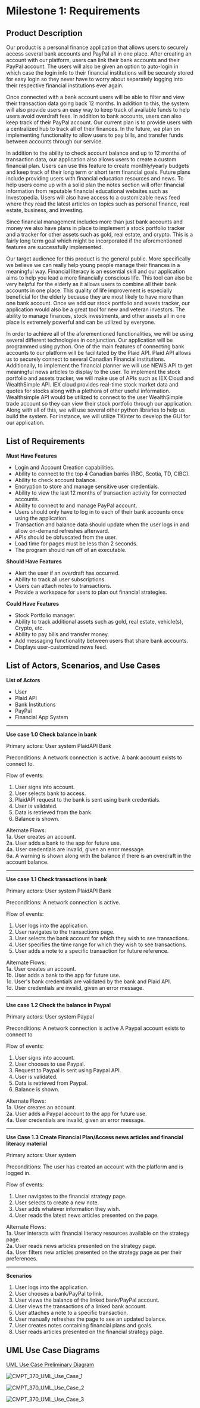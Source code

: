 # Milestone 1: Requirements

## Product Description

Our product is a personal finance application that allows users to securely access several bank accounts and PayPal all in one place. After creating an account with our platform, users can link their bank accounts and their PayPal account. The users will also be given an option to auto-login in which case the login info to their financial institutions will be securely stored for easy login so they never have to worry about separately logging into their respective financial institutions ever again.

Once connected with a bank account users will be able to filter and view their transaction data going back 12 months. In addition to this, the system will also provide users an easy way to keep track of available funds to help users avoid overdraft fees. In addition to bank accounts, users can also keep track of their PayPal account. Our current plan is to provide users with a centralized hub to track all of their finances. In the future, we plan on implementing functionality to allow users to pay bills, and transfer funds between accounts through our service.

In addition to the ability to check account balance and up to 12 months of transaction data, our application also allows users to create a custom financial plan. Users can use this feature to create monthly/yearly budgets and keep track of their long term or short term financial goals. Future plans include providing users with financial education resources and news. To help users come up with a solid plan the notes section will offer financial information from reputable financial educational websites such as Investopedia. Users will also have access to a customizable news feed where they read the latest articles on topics such as personal finance, real estate, business, and investing.

Since financial management includes more than just bank accounts and money we also have plans in place to implement a stock portfolio tracker and a tracker for other assets such as gold, real estate, and crypto. This is a fairly long term goal which might be incorporated if the aforementioned features are successfully implemented. 

Our target audience for this product is the general public. More specifically we believe we can really help young people manage their finances in a meaningful way. Financial literacy is an essential skill and our application aims to help you lead a more financially conscious life. This tool can also be very helpful for the elderly as it allows users to combine all their bank accounts in one place. This quality of life improvement is especially beneficial for the elderly because they are most likely to have more than one bank account. Once we add our stock portfolio and assets tracker, our application would also be a great tool for new and veteran investors. The ability to manage finances, stock investments, and other assets all in one place is extremely powerful and can be utilized by everyone.

In order to achieve all of the aforementioned functionalities, we will be using several different technologies in conjunction. Our application will be programmed using python. One of the main features of connecting bank accounts to our platform will be facilitated by the Plaid API. Plaid API allows us to securely connect to several Canadian Financial institutions. Additionally, to implement the financial planner we will use NEWS API to get meaningful news articles to display to the user. To implement the stock portfolio and assets tracker, we will make use of APIs such as IEX Cloud and WealthSimple API. IEX cloud provides real-time stock market data and quotes for stocks along with a plethora of other useful information. Wealthsimple API would be utilized to connect to the user WealthSimple trade account so they can view their stock portfolio through our application. Along with all of this, we will use several other python libraries to help us build the system. For instance, we will utilize TKinter to develop the GUI for our application.


## List of Requirements

**Must Have Features**

- Login and Account Creation capabilities.
- Ability to connect to the top 4 Canadian banks (RBC, Scotia, TD, CIBC).
- Ability to check account balance.
- Encryption to store and manage sensitive user credentials.
- Ability to view the last 12 months of transaction activity for connected accounts.
- Ability to connect to and manage PayPal account.
- Users should only have to log in to each of their bank accounts once using the application.
- Transaction and balance data should update when the user logs in and allow on-demand refreshes afterward.
- APIs should be obfuscated from the user.
- Load time for pages must be less than 2 seconds.
- The program should run off of an executable.

**Should Have Features**

- Alert the user if an overdraft has occurred.
- Ability to track all user subscriptions.
- Users can attach notes to transactions.
- Provide a workspace for users to plan out financial strategies.

**Could Have Features**

- Stock Portfolio manager.
- Ability to track additional assets such as gold, real estate, vehicle(s), Crypto, etc.
- Ability to pay bills and transfer money.
- Add messaging functionality between users that share bank accounts.
- Displays user-customized news feed.

## List of Actors, Scenarios, and Use Cases

**List of Actors**
- User
- Plaid API
- Bank Institutions
- PayPal
- Financial App System

-----------------------------------------------------------------------------------------------
**Use case 1.0	Check balance in bank**

Primary actors:	User
		system
		PlaidAPI
		Bank

Preconditions:	A network connection is active.
		A bank account exists to connect to.

Flow of events:
1.	User signs into account.
2.	User selects bank to access.
3.	PlaidAPI request to the bank is sent using bank credentials.
4.	User is validated.
5.	Data is retrieved from the bank.
6.	Balance is shown.

Alternate Flows:<br/>
1a.	User creates an account.<br/>
2a.	User adds a bank to the app for future use.<br/>
4a.	User credentials are invalid, given an error message.<br/>
6a.	A warning is shown along with the balance if there is an overdraft in the account balance.

-----------------------------------------------------------------------------------------------
**Use case 1.1	Check transactions in bank**

Primary actors:	User
		system
		PlaidAPI
		Bank

Preconditions:	A network connection is active.

Flow of events:
1.	User logs into the application.
2.	User navigates to the transactions page.
3.	User selects the bank account for which they wish to see transactions.
4.	User specifies the time range for which they wish to see transactions.
5.	User adds a note to a specific transaction for future reference.


Alternate Flows:<br/>
1a.	User creates an account.<br/>
1b.	User adds a bank to the app for future use.<br/>
1c.     User's bank credentials are validated by the bank and Plaid API.<br/>
1d.	User credentials are invalid, given an error message.

-----------------------------------------------------------------------------------------------
**Use case 1.2	Check the balance in Paypal**

Primary actors:	User
		system
		Paypal

Preconditions:	A network connection is active
		A Paypal account exists to connect to

Flow of events:
1.	User signs into account.
2.	User chooses to use Paypal.
3.	Request to Paypal is sent using Paypal API.
4.	User is validated.
5.	Data is retrieved from Paypal.
6.	Balance is shown.

Alternate Flows:<br/>
1a.	User creates an account.<br/>
2a.	User adds a Paypal account to the app for future use.<br/>
4a.	User credentials are invalid, given an error message.

-----------------------------------------------------------------------------------------------
**Use Case 1.3 Create Financial Plan/Access news articles and financial literacy material**

Primary actors:	User
		system

Preconditions:	The user has created an account with the platform and is logged in.

Flow of events:
1.	User navigates to the financial strategy page.
2.	User selects to create a new note.
3.	User adds whatever information they wish.
4.	User reads the latest news articles presented on the page.

Alternate Flows:<br/>
1a.	User interacts with financial literacy resources available on the strategy page.<br/>
2a.	User reads news articles presented on the strategy page.<br/>
4a.	User filters new articles presented on the strategy page as per their preferences.

-----------------------------------------------------------------------------------------------

**Scenarios**

1.	User logs into the application.
2.	User chooses a bank/PayPal to link.
3.	User views the balance of the linked bank/PayPal account.
4.	User views the transactions of a linked bank account.
5.	User attaches a note to a specific transaction.
6.	User manually refreshes the page to see an updated balance.
7.	User creates notes containing financial plans and goals.
8.	User reads articles presented on the financial strategy page.

## UML Use Case Diagrams

[UML Use Case Preliminary Diagram](uploads/c6eb5dfa5e337c4d1d98ac056329bf30/CMPT_370_UML_Use_Case_Diagram.jpeg)

![CMPT_370_UML_Use_Case_1](uploads/5c56665ed74e35d7078e2ec423bb417d/CMPT_370_UML_Use_Case_1.jpeg)

![CMPT_370_UML_Use_Case_2](uploads/21a8ab57dc48e5ed03f2f6aea3e36ba9/CMPT_370_UML_Use_Case_2.jpeg)

![CMPT_370_UML_Use_Case_3](uploads/6443ab91edd0f4d6f651db275708956c/CMPT_370_UML_Use_Case_3.jpeg)